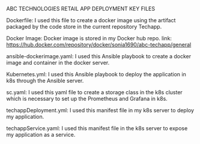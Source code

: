 ABC TECHNOLOGIES RETAIL APP DEPLOYMENT KEY FILES

Dockerfile: I used this file to create a docker image using the artifact packaged by the code store in the current repository Techapp.

Docker Image: Docker image is stored in my Docker hub repo. link: https://hub.docker.com/repository/docker/sonia1690/abc-techapp/general

ansible-dockerimage.yaml: I used this Ansible playbook to create a docker image and container in the docker server.

Kubernetes.yml: I used this Ansible playbook to deploy the application in k8s through the Ansible server.

sc.yaml: I used this yaml file to create a storage class in the k8s cluster which is necessary to set up the Prometheus and Grafana in k8s.

techappDeployment.yml: I used this manifest file in my k8s server to deploy my application.

techappService.yaml: I used this manifest file in the k8s server to expose my application as a service.
